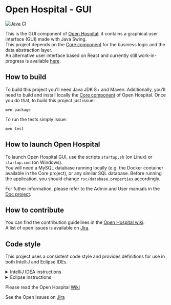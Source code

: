 # Open Hospital - GUI
[![Java CI](https://github.com/informatici/openhospital-gui/workflows/Java%20CI%20with%20Maven/badge.svg)](https://github.com/informatici/openhospital-gui/actions?query=workflow%3A%22Java+CI+with+Maven%22)

This is the GUI component of [Open Hospital][openhospital]: it contains a graphical user interface (GUI) made with Java Swing.  
This project depends on the [Core component][openhospital-core] for the business logic and the data abstraction layer.  
An alternative user interface based on React and currently still work-in-progress is available [here][openhospital-ui].

## How to build

To build this project you'll need Java JDK 8+ and Maven. 
Additionally, you'll need to build and install locally the [Core component][openhospital-core] of Open Hospital.
Once you do that, to build this project just issue:

    mvn package
    
To run the tests simply issue:

    mvn test
    
## How to launch Open Hospital

To launch Open Hospital GUI, use the scripts `startup.sh` (on Linux) or `startup.cmd` (on Windows).  
You will need a MySQL database running locally (e.g. the Docker container available in the Core project),
or any similar SQL database. Before running the application, you should change 
`rsc/database.properties` accordingly.

For futher information, please refer to the Admin and User manuals in the [Doc project][openhospital-doc].

## How to contribute

You can find the contribution guidelines in the [Open Hospital wiki][contribution-guide].  
A list of open issues is available on [Jira][jira].

## Code style

This project uses a consistent code style and provides definitions for use in both IntelliJ and Eclipse IDEs.

<details><summary>IntelliJ IDEA instructions</summary>

For IntelliJ IDEA the process for importing the code style is:

* Select *Settings* in the *File* menu
* Select *Editor*
* Select *Code Style*
* Expand the menu item and select *Java*
* Go to *Scheme* at the top, click on the setting button by the side of the drop-down list
* Select *Import Scheme*
* Select *IntelliJ IDE code style XML*
* Navigate to the location of the file which relative to the project root is:  `.ide-settings/idea/OpenHospital-code-style-configuration.xml`
* Select *OK* 
* At this point the code style is stored as part of the IDE and is used for **all** projects opened in the editor.  To restrict the settings to just this project again select the setting button by the side of the *Scheme* list and select *Copy to Project...*. If successful a notice appears in the window that reads: *For current project*.

</details>

<details><summary>Eclipse instructions</summary>

For Eclipse the process requires loading the formatting style and the import order separately.

* Select *Preferences* in the *Window* menu
* Select *Java*
* Select *Code Style* and expand the menu
* Select *Formatter*
* Select the *Import...* button
* Navigate to the location of the file which relative to the project root is:  `.ide-settings/eclipse/OpenHospital-Java-CodeStyle-Formatter.xml`
* Select *Open*
* At this point the code style is stored and is applicable to all projects opened in the IDE.  To restrict the settings just to this project select *Configure Project Specific Settings...* in the upper right.  In the next dialog select the *openhospital* repository and select *OK*.  In the next dialog select the *Enable project specific settings* checkbox.  Finally select *Apply and Close*.
* Back in the *Code Style* menu area, select *Organize Imports*
* Select *Import...*
* Navigate to the location of the file which relative to the project root is:  `.ide-settings/eclipse/OpenHospital.importorder`
* Select *Open*
* As with the formatting styles the import order is applicable to all projects.  In order to change it just for this project repeat the same steps as above for *Configure Project Specific Settings...*
 
</details> 

Please read the Open Hospital [Wiki](https://openhospital.atlassian.net/wiki/display/OH/Contribution+Guidelines)

See the Open Issues on [Jira](https://openhospital.atlassian.net/jira/software/c/projects/OP/issues/?filter=allopenissues)

 [openhospital]: https://www.open-hospital.org/
 [openhospital-core]: https://github.com/informatici/openhospital-core
 [openhospital-ui]: https://github.com/informatici/openhospital-ui
 [openhospital-doc]: https://github.com/informatici/openhospital-doc
 [contribution-guide]: https://openhospital.atlassian.net/wiki/display/OH/Contribution+Guidelines
 [jira]: https://openhospital.atlassian.net/jira/software/c/projects/OP/issues/
 [database.prop]: https://github.com/informatici/openhospital-core/blob/develop/src/test/resources/database.properties
